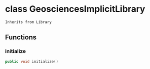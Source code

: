 # class GeosciencesImplicitLibrary

```cpp
Inherits from Library
```

## Functions

### initialize

```cpp
public void initialize()
```
